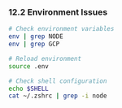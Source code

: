 ### 12.2 Environment Issues

```bash
# Check environment variables
env | grep NODE
env | grep GCP

# Reload environment
source .env

# Check shell configuration
echo $SHELL
cat ~/.zshrc | grep -i node
```
